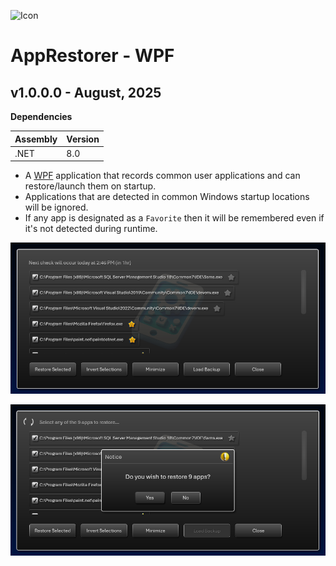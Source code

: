 ![Icon](./src/AppIcon.ico)

# AppRestorer - WPF

## v1.0.0.0 - August, 2025
**Dependencies**

| Assembly | Version |
| ---- | ---- |
| .NET | 8.0 |

- A [WPF](https://learn.microsoft.com/en-us/dotnet/desktop/wpf) application that records common user applications and can restore/launch them on startup.
- Applications that are detected in common Windows startup locations will be ignored.
- If any app is designated as a `Favorite` then it will be remembered even if it's not detected during runtime.

![Screenshot](./Screenshot.png)

![CustomDialog](./Screenshot2.png)

